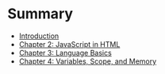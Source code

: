 # Summary

* [Introduction](README.md)
* [Chapter 2: JavaScript in HTML](chapter_2_javascript_in_html.md)
* [Chapter 3: Language Basics](chapter_3_language_basics.md)
* [Chapter 4: Variables, Scope, and Memory](chapter_4_variables,_scope,_and_memory.md)

